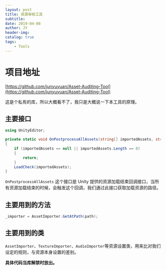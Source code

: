 ```yaml
---
layout: post
title: 资源审核工具
subtitle: 
date: 2019-04-08
author: JY
header-img: 
catalog: true
tags:
    - Tools
---
```


# 项目地址

[https://github.com/junyuyuan/Asset-Auditing-Tool](https://github.com/junyuyuan/Asset-Auditing-Tool)

这是个私有的库，所以大概看不了，我只是大概说一下本工具的原理。

## 主要接口

```csharp
using UnityEditor;

private static void OnPostprocessAllAssets(string[] importedAssets, string[] deletedAssets, string[] movedAssets, string[] movedFromAssetPaths)
{
    if (importedAssets == null || importedAssets.Length == 0)
    {
        return;
    }
    LoadCheck(importedAssets);
}
```

`OnPostprocessAllAssets` 这个接口是 Unity 提供的资源加载结束回调接口，当所有资源加载结束的时候，会触发这个回调，我们通过此接口获取加载资源的路径。

## 主要用到的方法

```csharp
_importer = AssetImporter.GetAtPath(path);
```

## 主要用到的类

`AssetImporter`、`TextureImporter`、`AudioImporter`等资源设置类，用来比对我们设定的规则，与资源本身设置的差别。

__具体代码当库解禁时放出。__